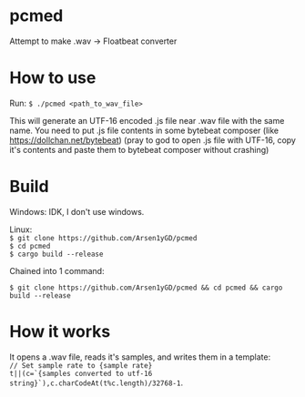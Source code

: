 # pcmed

Attempt to make .wav -> Floatbeat converter

# How to use

Run:
`$ ./pcmed <path_to_wav_file>`

This will generate an UTF-16 encoded .js file near .wav file with the same name. You need to put .js file contents in some bytebeat composer (like https://dollchan.net/bytebeat)
(pray to god to open .js file with UTF-16, copy it's contents and paste them to bytebeat composer without crashing)

# Build

<p>Windows: IDK, I don't use windows.<p/>

Linux:<br/>
`$ git clone https://github.com/Arsen1yGD/pcmed`<br/>
`$ cd pcmed`<br/>
`$ cargo build --release`<br/>

Chained into 1 command:

`$ git clone https://github.com/Arsen1yGD/pcmed && cd pcmed && cargo build --release`

# How it works

It opens a .wav file, reads it's samples, and writes them in a template:<br/>
<code>// Set sample rate to {sample rate}&#10;t||(c=\`{samples converted to utf-16 string}\`),c.charCodeAt(t%c.length)/32768-1</code>.

